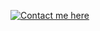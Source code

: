 [![Contact me here](https://lanyard-profile-readme.vercel.app/api/591865042996297729)](https://discord.com/users/591865042996297729)
